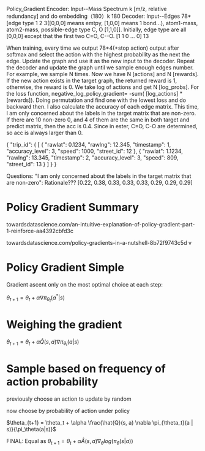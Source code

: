 Policy_Gradient
Encoder: Input--Mass Spectrum k [m/z, relative redundancy] and do embedding（180）k  180
Decoder: Input--Edges 78*[edge type 1 2 3([0,0,0] means emtpy, [1,0,0] means 1 bond...), atom1-mass, atom2-mass, possible-edge type C, O [1,1,0]]. Initially, edge type are all [0,0,0] except that the first two C=O, C--O. [1 1 0 … 0] 13

When training, every time we output 78*4(+stop action) output after softmax and select the action with the highest probability as the next the edge. Update the graph and use it as the new input to the decoder. Repeat the decoder and update the graph until we sample enough edges number. 
For example, we sample N times. Now we have N [actions] and N [rewards]. If the new action exists in the target graph, the returned reward is 1, otherwise, the reward is 0. We take log of actions and get N [log_probs]. For the loss function, negative_log_policy_gradient= -sum( [log_actions] * [rewards]). Doing permutation and find one with the lowest loss and do backward then.
I also calculate the accuracy of each edge matrix. This time, I am only concerned about the labels in the target matrix that are non-zero. If there are 10 non-zero 0, and 4 of them are the same in both target and predict matrix, then the acc is 0.4. Since in ester, C=O, C-O are determined, so acc is always larger than 0.
  

{
    "trip_id": {
        [
            {
                "rawlat": 0.1234,
                "rawlng": 12.345,
                "timestamp": 1,
                "accuracy_level": 3,
                "speed": 1000,
                "street_id": 12
            },
            {
                "rawlat": 1.1234,
                "rawlng": 13.345,
                "timestamp": 2,
                "accuracy_level": 3,
                "speed": 809,
                "street_id": 13
            }
        ]
    }
}


Questions:
"I am only concerned about the labels in the target matrix that are non-zero": Rationale??? 
[0.22, 0.38, 0.33, 0.33, 0.33, 0.29, 0.29, 0.29]

# Policy Gradient Summary
towardsdatascience.com/an-intuitive-explanation-of-policy-gradient-part-1-reinforce-aa4392cbfd3c

towardsdatascience.com/policy-gradients-in-a-nutshell-8b72f9743c5d      v     

# Policy Gradient Simple
Gradient ascent only on the most optimal choice at each step:

$\theta_{t+1} = \theta_t + \alpha \nabla \pi_{\theta_t}(a^* | s)$

# Weighing the gradient
$\theta_{t+1} = \theta_t + \alpha \hat{Q}(s, a) \nabla \pi_{\theta_t}(a | s)$

# Sample based on frequency of action probability
previously choose an action to update by random

now choose by probability of action under policy

$\theta_{t+1} = \theta_t + \alpha \frac{\hat{Q}(s, a) \nabla \pi_{\theta_t}(a | s)}{\pi_\theta(a|s)}$


FINAL:
Equal as
$\theta_{t+1} = \theta_t + \alpha \hat{A}(s, a) \nabla_\theta log(\pi_\theta(s|a))$
